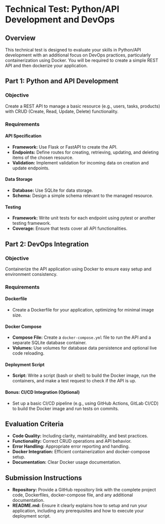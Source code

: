 # Technical Test: Python/API Development and DevOps

## Overview

This technical test is designed to evaluate your skills in Python/API development with an additional focus on DevOps practices, particularly containerization using Docker. You will be required to create a simple REST API and then dockerize your application.

## Part 1: Python and API Development

### Objective

Create a REST API to manage a basic resource (e.g., users, tasks, products) with CRUD (Create, Read, Update, Delete) functionality.

### Requirements

#### API Specification

- **Framework:** Use Flask or FastAPI to create the API.
- **Endpoints:** Define routes for creating, retrieving, updating, and deleting items of the chosen resource.
- **Validation:** Implement validation for incoming data on creation and update endpoints.

#### Data Storage

- **Database:** Use SQLite for data storage.
- **Schema:** Design a simple schema relevant to the managed resource.

#### Testing

- **Framework:** Write unit tests for each endpoint using pytest or another testing framework.
- **Coverage:** Ensure that tests cover all API functionalities.

## Part 2: DevOps Integration

### Objective

Containerize the API application using Docker to ensure easy setup and environment consistency.

### Requirements

#### Dockerfile

- Create a Dockerfile for your application, optimizing for minimal image size.

#### Docker Compose

- **Compose File:** Create a `docker-compose.yml` file to run the API and a separate SQLite database container.
- **Volumes:** Use volumes for database data persistence and optional live code reloading.

#### Deployment Script

- **Script:** Write a script (bash or shell) to build the Docker image, run the containers, and make a test request to check if the API is up.

#### Bonus: CI/CD Integration (Optional)

- Set up a basic CI/CD pipeline (e.g., using GitHub Actions, GitLab CI/CD) to build the Docker image and run tests on commits.

## Evaluation Criteria

- **Code Quality:** Including clarity, maintainability, and best practices.
- **Functionality:** Correct CRUD operations and API behavior.
- **Error Handling:** Appropriate error reporting and handling.
- **Docker Integration:** Efficient containerization and docker-compose setup.
- **Documentation:** Clear Docker usage documentation.

## Submission Instructions

- **Repository:** Provide a GitHub repository link with the complete project code, Dockerfiles, docker-compose file, and any additional documentation.
- **README.md:** Ensure it clearly explains how to setup and run your application, including any prerequisites and how to execute your deployment script.

